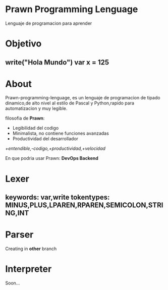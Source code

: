 # Prawn Programming Lenguage
 Lenguaje de programacion para aprender


# Objetivo
write("Hola Mundo")
var x = 125
--

# About

Prawn-programming-lenguage, es un lenguaje de programacion de tipado dinamico,de alto nivel al estilo de Pascal y Python,rapido para automatizacion y muy legible.


filosofia de **Prawn**:
- Legibilidad del codigo
- Minimalista, no contiene funciones avanzadas
- Productividad del desarrollador

*+entendible,-codigo,+productividad,+velocidad*

En que podria usar Prawn:
**DevOps
Backend**

# Lexer 
keywords: var,write
tokentypes: MINUS,PLUS,LPAREN,RPAREN,SEMICOLON,STRING,INT
--

# Parser

Creating in **other** branch

# Interpreter

Soon...
